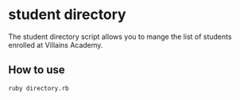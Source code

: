 # student directory #

The student directory script allows you to mange the list of students enrolled at Villains Academy.

## How to use ###

```shell
ruby directory.rb
```
